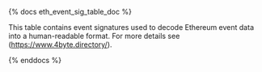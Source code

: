 {% docs eth_event_sig_table_doc %}

This table contains  event signatures used to decode Ethereum event data into a human-readable format. For more details see (https://www.4byte.directory/). 

{% enddocs %}